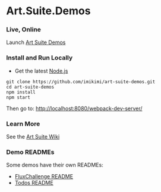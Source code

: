 # Art.Suite.Demos

### Live, Online

Launch [Art Suite Demos](http://imikimi.github.io/art-suite-demos/)

### Install and Run Locally

* Get the latest [Node.js](https://nodejs.org/)

```
git clone https://github.com/imikimi/art-suite-demos.git
cd art-suite-demos
npm install
npm start
```

Then go to: [http://localhost:8080/webpack-dev-server/](http://localhost:8080/webpack-dev-server/)

### Learn More

See the [Art Suite Wiki](https://github.com/imikimi/art-suite/wiki)

### Demo READMEs

Some demos have their own READMEs:

* [FluxChallenge README](source/Art/Suite/Demos/FluxChallenge)
* [Todos README](source/Art/Suite/Demos/Todos)